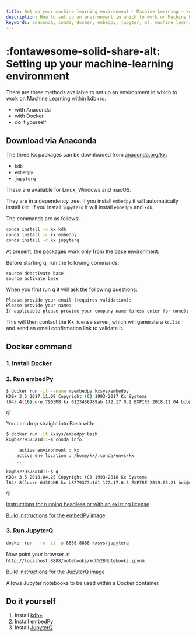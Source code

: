 ```yaml
---
title: Set up your machine-learning environment – Machine Learning – kdb+ and q documentation
description: How to set up an environment in which to work on Machine Learning within kdb+ and q
keywords: anaconda, conda, docker, embedpy, jupyter, ml, machine learning, python
---
```

# :fontawesome-solid-share-alt: Setting up your machine-learning environment



There are three methods available to set up an environment in which to work on Machine Learning within kdb+/q: 

-   with Anaconda
-   with Docker
-   do it yourself


## Download via Anaconda

The three Kx packages can be downloaded from [anaconda.org/kx](https://anaconda.org/kx):

-   `kdb`
-   `embedpy`
-   `jupyterq`

These are available for Linux, Windows and macOS.

They are in a dependency tree. If you install `embedpy` it will automatically install `kdb`. If you install `jupyterq`  it will install `embedpy` and `kdb`.

The commands are as follows:

```bash
conda install -c kx kdb
conda install -c kx embedpy
conda install -c kx jupyterq
```

At present, the packages work only from the base environment.

Before starting q, run the following commands:

```anaconda
source deactivate base
source activate base
```

When you first run q it will ask the following questions:

```txt
Please provide your email (requires validation):
Please provide your name:
If applicable please provide your company name (press enter for none):
```

This will then contact the Kx license server, which will generate a `kc.lic` and send an email confirmation link to validate it.



## Docker command

### 1. Install [Docker](https://docs.docker.com/install/)

### 2. Run embedPy

```bash
$ docker run -it --name myembedpy kxsys/embedpy
KDB+ 3.5 2017.11.08 Copyright (C) 1993-2017 Kx Systems
l64/ 4(16)core 7905MB kx 0123456789ab 172.17.0.2 EXPIRE 2018.12.04 bob@example.com KOD #0000000

q)
```

You can drop straight into Bash with:

```bash
$ docker run -it kxsys/embedpy bash
kx@b8279373a1d1:~$ conda info

     active environment : kx
    active env location : /home/kx/.conda/envs/kx
    ...

kx@b8279373a1d1:~$ q
KDB+ 3.5 2018.04.25 Copyright (C) 1993-2018 Kx Systems
l64/ 8()core 64304MB kx b8279373a1d1 172.17.0.3 EXPIRE 2019.05.21 bob@example.com KOD #0000000

q)
```

<i class="fab fa-github"></i>
[Instructions for running headless or with an existing license](https://github.com/KxSystems/embedPy/blob/master/docker/README.md#headlesspresets)

<i class="fab fa-github"></i>
[Build instructions for the embedPy image](https://github.com/KxSystems/embedPy/blob/master/docker/README.md#building)


### 3. Run JupyterQ

```bash
docker run --rm -it -p 8888:8888 kxsys/jupyterq
```

Now point your browser at `http://localhost:8888/notebooks/kdb%2BNotebooks.ipynb`.

<i class="fab fa-github"></i>
[Build instructions for the JupyterQ image](https://github.com/KxSystems/jupyterq/blob/master/docker/README.md)

Allows Jupyter notebooks to be used within a Docker container.


## Do it yourself

1.  Install [kdb+](../learn/install/index.md) 
2.  Install [embedPy](embedpy/index.md)
3.  Install [JupyterQ](jupyterq/index.md)
